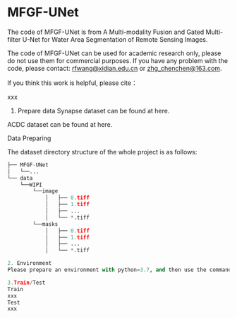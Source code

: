 # MFGF-UNet
The code of MFGF-UNet is from A Multi-modality Fusion and Gated Multi-filter U-Net for Water Area Segmentation of Remote Sensing Images.

The code of MFGF-UNet can be used for academic research only, please do not use them for commercial purposes. If you have any problem with the code, please contact: rfwang@xidian.edu.cn or zhg_chenchen@163.com.

lf you think this work is helpful, please cite：

xxx

1. Prepare data
Synapse dataset can be found at here.

ACDC dataset can be found at here.

Data Preparing

The dataset directory structure of the whole project is as follows:

```python
├── MFGF-UNet
│   └──...
└── data
    └──WIPI
        └──image
            │   ├── 0.tiff
            │   ├── 1.tiff
            │   ├── ...
            │   └── *.tiff
        └──masks
            │   ├── 0.tiff
            │   ├── 1.tiff
            │   ├── ...
            │   └── *.tiff

2. Environment
Please prepare an environment with python=3.7, and then use the command "pip install -r requirements.txt" for the dependencies.

3.Train/Test
Train
xxx
Test
xxx
